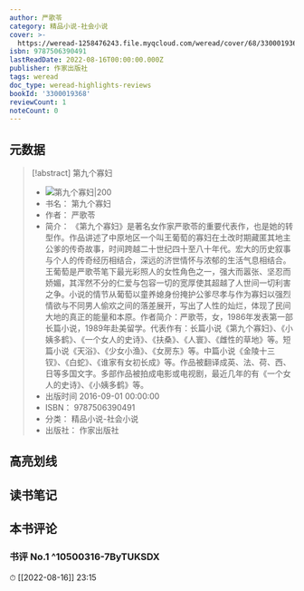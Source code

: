 ```yaml
---
author: 严歌苓
category: 精品小说-社会小说
cover: >-
  https://weread-1258476243.file.myqcloud.com/weread/cover/68/3300019368/t7_3300019368.jpg
isbn: 9787506390491
lastReadDate: 2022-08-16T00:00:00.000Z
publisher: 作家出版社
tags: weread
doc_type: weread-highlights-reviews
bookId: '3300019368'
reviewCount: 1
noteCount: 0
---
```


## 元数据

> [!abstract] 第九个寡妇
> - ![ 第九个寡妇|200](https://weread-1258476243.file.myqcloud.com/weread/cover/68/3300019368/t7_3300019368.jpg)
> - 书名： 第九个寡妇
> - 作者： 严歌苓
> - 简介： 《第九个寡妇》是著名女作家严歌苓的重要代表作，也是她的转型作。作品讲述了中原地区一个叫王葡萄的寡妇在土改时期藏匿其地主公爹的传奇故事，时间跨越二十世纪四十至八十年代。宏大的历史叙事与个人的传奇经历相结合，深远的济世情怀与浓郁的生活气息相结合。王葡萄是严歌苓笔下最光彩照人的女性角色之一，强大而嚣张、坚忍而娇媚，其浑然不分的仁爱与包容一切的宽厚使其超越了人世间一切利害之争。小说的情节从葡萄以童养媳身份掩护公爹尽孝与作为寡妇以强烈情欲与不同男人偷欢之间的落差展开，写出了人性的灿烂，体现了民间大地的真正的能量和本原。作者简介：严歌苓，女，1986年发表第一部长篇小说，1989年赴美留学。代表作有：长篇小说《第九个寡妇》、《小姨多鹤》、《一个女人的史诗》、《扶桑》、《人寰》、《雌性的草地》等。短篇小说《天浴》、《少女小渔》、《女房东》等。中篇小说《金陵十三钗》、《白蛇》、《谁家有女初长成》等。作品被翻译成英、法、荷、西、日等多国文字。多部作品被拍成电影或电视剧，最近几年的有《一个女人的史诗》、《小姨多鹤》等。
> - 出版时间 2016-09-01 00:00:00
> - ISBN： 9787506390491
> - 分类： 精品小说-社会小说
> - 出版社： 作家出版社

## 高亮划线

## 读书笔记

## 本书评论

### 书评 No.1  ^10500316-7ByTUKSDX
⏱ [[2022-08-16]]  23:15

